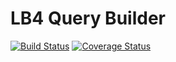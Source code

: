 # LB4 Query Builder
[![Build Status](https://travis-ci.com/sf-kansara/temp-lb4-qb?branch=master)](https://travis-ci.com/sf-kansara/temp-lb4-qb)
[![Coverage Status](https://coveralls.io/repos/github/sf-kansara/temp-lb4-qb/badge.svg?branch=master)](https://coveralls.io/github/sf-kansara/temp-lb4-qb?branch=master)
